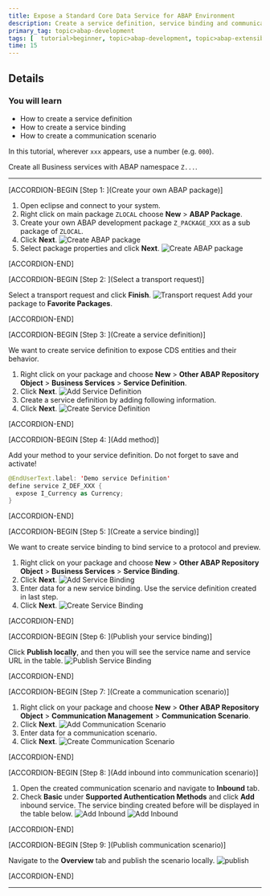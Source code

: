 ```yaml
---
title: Expose a Standard Core Data Service for ABAP Environment
description: Create a service definition, service binding and communication scenario to expose CDS entities in SAP Cloud Platform ABAP environment.
primary_tag: topic>abap-development
tags: [  tutorial>beginner, topic>abap-development, topic>abap-extensibility ]
time: 15
---
```


## Details
### You will learn  
  - How to create a service definition
  - How to create a service binding
  - How to create a communication scenario

In this tutorial, wherever `xxx` appears, use a number (e.g. `000`).

Create all Business services with ABAP namespace `Z...`.

---

[ACCORDION-BEGIN [Step 1: ](Create your own ABAP package)]

1. Open eclipse and connect to your system.
2. Right click on main package `ZLOCAL` choose **New** > **ABAP Package**.
3. Create your own ABAP development package `Z_PACKAGE_XXX`  as a sub package of `ZLOCAL`.
4. Click **Next**.
![Create ABAP package](Picture1.png)
5. Select package properties and click **Next**.
![Create ABAP package](Picture2.png)

[ACCORDION-END]


[ACCORDION-BEGIN [Step 2: ](Select a transport request)]

Select a transport request and click **Finish**.
![Transport request](Picture3.png)
Add your package to **Favorite Packages**.

[ACCORDION-END]


[ACCORDION-BEGIN [Step 3: ](Create a service definition)]

We want to create service definition to expose CDS entities and their behavior.
1. Right click on your package and choose **New** > **Other ABAP Repository Object** > **Business Services** > **Service Definition**.
2. Click **Next**.
![Add Service Definition](Picture4.png)
3. Create a service definition by adding following information.
4. Click **Next**.
![Create Service Definition](Picture5.png)

[ACCORDION-END]


[ACCORDION-BEGIN [Step 4: ](Add method)]

Add your method to your service definition.
Do not forget to save and activate!

```swift
@EndUserText.label: 'Demo service Definition'
define service Z_DEF_XXX {
  expose I_Currency as Currency;
}
```

[ACCORDION-END]


[ACCORDION-BEGIN [Step 5: ](Create a service binding)]

We want to create service binding to bind service to a protocol and preview.
1. Right click on your package and choose **New** > **Other ABAP Repository Object** > **Business Services** > **Service Binding**.
2. Click **Next**.
![Add Service Binding](Picture6.png)
3. Enter data for a new service binding. Use the service definition created in last step.
4. Click **Next**.
![Create Service Binding](Picture7.png)

[ACCORDION-END]


[ACCORDION-BEGIN [Step 6: ](Publish your service binding)]

Click **Publish locally**, and then you will see the service name and service URL in the table.
![Publish Service Binding](Picture8.png)

[ACCORDION-END]


[ACCORDION-BEGIN [Step 7: ](Create a communication scenario)]

1. Right click on your package and choose **New** > **Other ABAP Repository Object** > **Communication Management** > **Communication Scenario**.
2. Click **Next**.
![Add Communication Scenario](Picture9.png)
3. Enter data for a communication scenario.
4. Click **Next**.
![Create Communication Scenario](Picture10.png)

[ACCORDION-END]


[ACCORDION-BEGIN [Step 8: ](Add inbound into communication scenario)]

1. Open the created communication scenario and navigate to **Inbound** tab.
2. Check **Basic** under **Supported Authentication Methods** and click **Add** inbound service. The service binding created before will be displayed in the table below.
![Add Inbound](Picture11.png)
![Add Inbound](Picture12.png)

[ACCORDION-END]


[ACCORDION-BEGIN [Step 9: ](Publish communication scenario)]

Navigate to the **Overview** tab and publish the scenario locally.
![publish](Picture13.png)

[ACCORDION-END]

---
